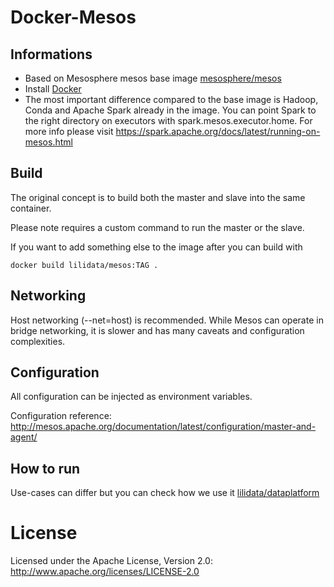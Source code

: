 # Docker-Mesos

## Informations

* Based on Mesosphere mesos base image [mesosphere/mesos](https://hub.docker.com/r/mesosphere/mesos/)
* Install [Docker](https://www.docker.com/)
* The most important difference compared to the base image is Hadoop, Conda and Apache Spark already in the image. You can point Spark to the right directory on executors with spark.mesos.executor.home. For more info please visit https://spark.apache.org/docs/latest/running-on-mesos.html

## Build

The original concept is to build both the master and slave into the same container.

Please note requires a custom command to run the master or the slave.

If you want to add something else to the image after you can build with

    docker build lilidata/mesos:TAG .

## Networking

Host networking (--net=host) is recommended. While Mesos can operate in bridge networking, it is slower and has many caveats and configuration complexities.

## Configuration

All configuration can be injected as environment variables.

Configuration reference: http://mesos.apache.org/documentation/latest/configuration/master-and-agent/

## How to run

Use-cases can differ but you can check how we use it [lilidata/dataplatform](https://github.com/lili-data/liligo-data-platform)

# License

Licensed under the Apache License, Version 2.0: http://www.apache.org/licenses/LICENSE-2.0
